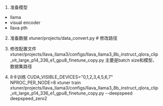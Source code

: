 1. 准备模型
- llama
- visual encoder
- llava pth

2. 准备数据
xtuner/projects/data_convert.py # 修改路径

3. 修改配置文件
xtuner/projects/llava_llama3/configs/llava_llama3_8b_instruct_qlora_clip_vit_large_p14_336_e1_gpu8_finetune_copy.py
主要是batch size和模型、数据集路径

4. 8卡训练
CUDA_VISIBLE_DEVICES="0,1,2,3,4,5,6,7" NPROC_PER_NODE=8 xtuner train xtuner/projects/llava_llama3/configs/llava_llama3_8b_instruct_qlora_clip_vit_large_p14_336_e1_gpu8_finetune_copy.py --deepspeed deepspeed_zero2